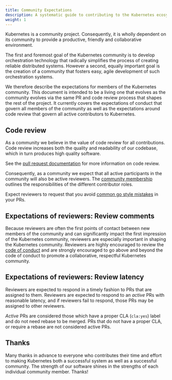 ```yaml
---
title: Community Expectations
description: A systematic guide to contributing to the Kubernetes ecosystem
weight: 1
---
```


Kubernetes is a community project. Consequently, it is wholly dependent on
its community to provide a productive, friendly and collaborative environment.

The first and foremost goal of the Kubernetes community is to develop orchestration
technology that radically simplifies the process of creating reliable
distributed systems. However a second, equally important goal is the creation
of a community that fosters easy, agile development of such orchestration
systems.

We therefore describe the expectations for
members of the Kubernetes community.  This document is intended to be a living one
that evolves as the community evolves via the same PR and code review process
that shapes the rest of the project.  It currently covers the expectations
of conduct that govern all members of the community as well as the expectations
around code review that govern all active contributors to Kubernetes.

## Code review

As a community we believe in the value of code review for all contributions.
Code review increases both the quality and readability of our codebase, which
in turn produces high quality software.

See the [pull request documentation](/contributors/guide/pull-requests.md) for more information
on code review.

Consequently, as a community we expect that all active participants in the
community will also be active reviewers. The 
[community membership](/community-membership.md) outlines the responsibilities
of the different contributor roles. 

Expect reviewers to request that you avoid [common go style
mistakes](https://github.com/golang/go/wiki/CodeReviewComments) in your PRs.

## Expectations of reviewers: Review comments

Because reviewers are often the first points of contact between new members of
the community and can significantly impact the first impression of the
Kubernetes community, reviewers are especially important in shaping the
Kubernetes community.  Reviewers are highly encouraged to review the
[code of conduct](/governance.md#code-of-conduct) and are strongly 
encouraged to go above and beyond the code of conduct to promote a collaborative, 
respectful Kubernetes community.

## Expectations of reviewers: Review latency

Reviewers are expected to respond in a timely fashion to PRs that are assigned
to them.  Reviewers are expected to respond to an *active* PRs with reasonable
latency, and if reviewers fail to respond, those PRs may be assigned to other
reviewers.

*Active* PRs are considered those which have a proper CLA (`cla:yes`) label
and do not need rebase to be merged.  PRs that do not have a proper CLA, or
require a rebase are not considered active PRs.

## Thanks

Many thanks in advance to everyone who contributes their time and effort to
making Kubernetes both a successful system as well as a successful community.
The strength of our software shines in the strengths of each individual
community member.  Thanks!
